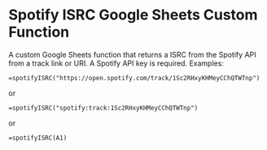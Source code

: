 # Spotify ISRC Google Sheets Custom Function
A custom Google Sheets function that returns a ISRC from the Spotify API from a track link or URI. A Spotify API key is required. Examples:

```
=spotifyISRC("https://open.spotify.com/track/1Sc2RHxyKHMeyCChQTWTnp")
```
or
```
=spotifyISRC("spotify:track:1Sc2RHxyKHMeyCChQTWTnp")
```
or
```
=spotifyISRC(A1)
```
